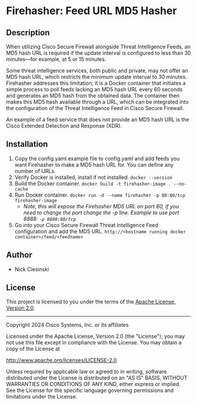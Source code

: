 # Firehasher: Feed URL MD5 Hasher

## Description

When utilizing Cisco Secure Firewall alongside Threat Intelligence Feeds, an MD5 hash URL is required if the update interval is configured to less than 30 minutes—for example, at 5 or 15 minutes.

Some threat intelligence services, both public and private, may not offer an MD5 hash URL, which restricts the minimum update interval to 30 minutes. Firehasher addresses this limitation; it is a Docker container that initiates a simple process to poll feeds lacking an MD5 hash URL every 60 seconds and generates an MD5 hash from the obtained data. The container then makes this MD5 hash available through a URL, which can be integrated into the configuration of the Threat Intelligence Feed in Cisco Secure Firewall.

An example of a feed service that does not provide an MD5 hash URL is the Cisco Extended Detection and Response (XDR).

## Installation

1. Copy the config.yaml.example file to config.yaml and add feeds you want Firehasher to make a MD5 hash URL for.  You can define any number of URLs.
2. Verify Docker is installed, install if not installed. `docker --version`
3. Build the Docker container. `docker build -t firehasher-image . --no-cache`
4. Run Docker container. `docker run -d --name firehasher -p 80:80/tcp firehasher-image`
    -  *Note, this will expose the Firehasher MD5 URL on port 80, if you need to change the port change the -p line.  Example to use port 8888: `-p 8888:80/tcp`*
5. Go into your Cisco Secure Firewall Threat Intelligence Feed configuration and add the MD5 URL. `http://<hostname running docker container>/feed/<feedname>`

## Author

- Nick Ciesinski

## License

This project is licensed to you under the terms of the [Apache License, Version 2.0](./LICENSE).

---

Copyright 2024 Cisco Systems, Inc. or its affiliates

Licensed under the Apache License, Version 2.0 (the "License");
you may not use this file except in compliance with the License.
You may obtain a copy of the License at

http://www.apache.org/licenses/LICENSE-2.0

Unless required by applicable law or agreed to in writing, software
distributed under the License is distributed on an "AS IS" BASIS,
WITHOUT WARRANTIES OR CONDITIONS OF ANY KIND, either express or implied.
See the License for the specific language governing permissions and
limitations under the License.


 
